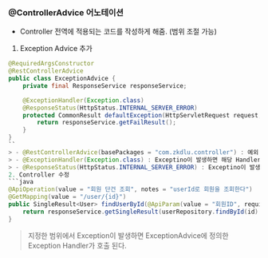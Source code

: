 ### @ControllerAdvice 어노테이션 
- Controller 전역에 적용되는 코드를 작성하게 해줌. (범위 조절 가능)

1. Exception Advice 추가
```java
@RequiredArgsConstructor
@RestControllerAdvice
public class ExceptionAdvice {
    private final ResponseService responseService;

    @ExceptionHandler(Exception.class)
    @ResponseStatus(HttpStatus.INTERNAL_SERVER_ERROR)
    protected CommonResult defaultException(HttpServletRequest request, Exception e) {
        return responseService.getFailResult();
    }
}
``
> - @RestControllerAdvice(basePackages = "com.zkdlu.controller") : 예외 발생 시 json 형태로 반환
> - @ExceptionHandler(Exception.class) : Exceptino이 발생하면 해당 Handler로 처리
> - @ResponseStatus(HttpStatus.INTERNAL_SERVER_ERROR) : Exceptino이 발생하면 Response에 Http code를 500으로 설정
2. Controller 수정
```java
@ApiOperation(value = "회원 단건 조회", notes = "userId로 회원을 조회한다")
@GetMapping(value = "/user/{id}")
public SingleResult<User> findUserById(@ApiParam(value = "회원ID", required = true) @PathVariable long id) throws Exception{
    return responseService.getSingleResult(userRepository.findById(id).orElseThrow(Exception::new));
}
```
> 지정한 범위에서 Exception이 발생하면 ExceptionAdvice에 정의한 Exception Handler가 호출 된다.
